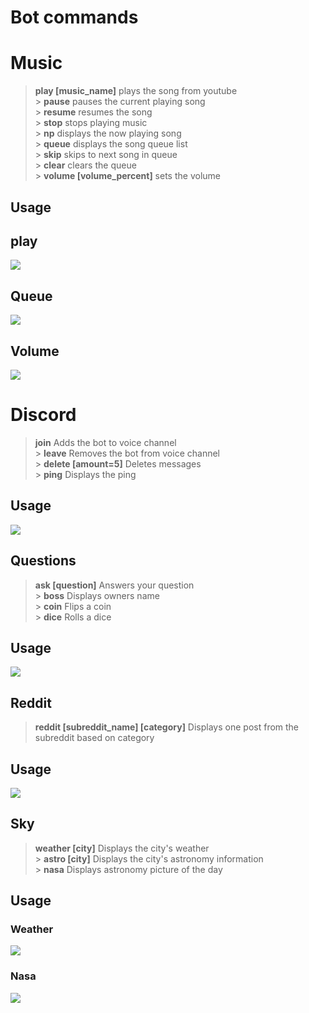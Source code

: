 # Bot commands

# Music

> **play [music_name]** plays the song from youtube <br> > **pause** pauses the current playing song <br> > **resume** resumes the song <br> > **stop** stops playing music <br> > **np** displays the now playing song <br> > **queue** displays the song queue list <br> > **skip** skips to next song in queue <br> > **clear** clears the queue <br> > **volume [volume_percent]** sets the volume<br>

## Usage

## play

![](imgs/play.png)

## Queue

![](imgs/q.png)

## Volume

![](imgs/volume.png)

# Discord

> **join** Adds the bot to voice channel <br> > **leave** Removes the bot from voice channel <br> > **delete [amount=5]** Deletes messages <br> > **ping** Displays the ping <br>

## Usage

![](imgs/dscrd.png)

## Questions

> **ask [question]** Answers your question<br> > **boss** Displays owners name<br> > **coin** Flips a coin<br> > **dice** Rolls a dice<br>

## Usage

![](imgs/qs.png)

## Reddit

> **reddit [subreddit_name] [category]** Displays one post from the subreddit based on category<br>

## Usage

![](imgs/reddit.png)

## Sky

> **weather [city]** Displays the city's weather<br> > **astro [city]** Displays the city's astronomy information<br> > **nasa** Displays astronomy picture of the day<br>

## Usage

### Weather

![](imgs/weather.png)

### Nasa

![](imgs/nasa.png)
